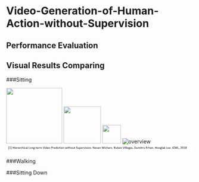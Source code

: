 Video-Generation-of-Human-Action-without-Supervision
==========
Performance Evaluation
----------

Visual Results Comparing
----------
###Sitting

<img src="result/fake_sitting_epoch-0.gif" width="150" height="150" style="float:middle;">
<img src="result/fake_sitting_epoch-1.gif" width="100" height="100" style="float:middle;">
<img src="result/fake_sitting_epoch-2.gif" width="50" height="50" style="float:middle;">
<img src="result/fake_sitting_epoch-4.gif" alt="overview" style="float:middle;">
<img src="result/4.png" alt="overview" style="float:middle;">

###Walking

###Sitting Down
